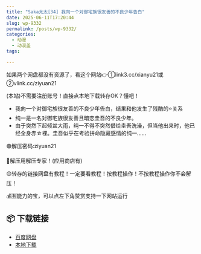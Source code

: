 ```yaml
---
title: "Saka太太[34] 我向一个对御宅族很友善的不良少年告白"
date: 2025-06-11T17:20:44
slug: wp-9332
permalink: /posts/wp-9332/
categories:
  - 动漫
  - 动漫盖
tags:

---
```


如果两个网盘都没有资源了，看这个网站👉①link3.cc/xianyu21或②vlink.cc/ziyuan21

(本站)不需要注册账号！直接点本地下载转存OK？懂吧！

*   我向一个对御宅族很友善的不良少年告白，结果和他发生了残酷的⭐关系
*   纯一是一名对御宅族很友善且暗恋圭吾的不良少年。
*   由于突然下起倾盆大雨，纯一不得不突然借给圭吾洗澡，但当他出来时，他已经全身赤☆裸。圭吾似乎在考验拼命隐藏感情的纯一……

🟢解压密码:ziyuan21

🔵解压用解压专家！(应用商店有)

🟡转存的链接网盘有教程！一定要看教程！按教程操作！不按教程操作你不会解压！

💰🈶能力的宝，可以点左下角赞赏支持一下网站运行

## 📦 下载链接
- [百度网盘](https://blziyuan21.com/pay-download/9332?key=4e841bcbc2&down_id=0)
- [本地下载](https://blziyuan21.com/pay-download/9332?key=4e841bcbc2&down_id=1)

